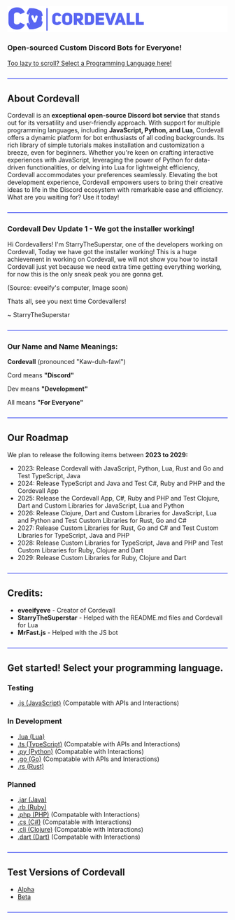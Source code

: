 <img src="./assets/md/cordevallbannerblurple.png">

### Open-sourced Custom Discord Bots for Everyone!

<a href="https://github.com/Eveeifyeve/Cordevall/tree/Main#get-started-select-your-programming-language">Too lazy to scroll? Select a Programming Language here!</a>

<img src="./assets/md/dividers.png">

## About Cordevall
Cordevall is an **exceptional open-source Discord bot service** that stands out for its versatility and user-friendly approach. With support for multiple programming languages, including **JavaScript, Python, and Lua**, Cordevall offers a dynamic platform for bot enthusiasts of all coding backgrounds. Its rich library of simple tutorials makes installation and customization a breeze, even for beginners. Whether you're keen on crafting interactive experiences with JavaScript, leveraging the power of Python for data-driven functionalities, or delving into Lua for lightweight efficiency, Cordevall accommodates your preferences seamlessly. Elevating the bot development experience, Cordevall empowers users to bring their creative ideas to life in the Discord ecosystem with remarkable ease and efficiency. What are you waiting for? Use it today!

<img src="/assets/md/dividers.png">

### Cordevall Dev Update 1 - We got the installer working!
Hi Cordevallers! I'm StarryTheSuperstar, one of the developers working on Cordevall, Today we have got the installer working! This is a huge achievement in working on Cordevall, we will not show you how to install Cordevall just yet because we need extra time getting everything working, for now this is the only sneak peak you are gonna get.


(Source: eveeify's computer, Image soon)


Thats all, see you next time Cordevallers!

~ StarryTheSuperstar

<img src="./assets/md/dividers.png">

### Our Name and Name Meanings:

**Cordevall** (pronounced "Kaw-duh-fawl")

Cord means **"Discord"**

Dev means **"Development"**

All means **"For Everyone"**

<img src="./assets/md/dividers.png">

## Our Roadmap
We plan to release the following items between **2023 to 2029:**
- 2023: Release Cordevall with JavaScript, Python, Lua, Rust and Go and Test TypeScript, Java 
- 2024: Release TypeScript and Java and Test C#, Ruby and PHP and the Cordevall App
- 2025: Release the Cordevall App, C#, Ruby and PHP and Test Clojure, Dart and Custom Libraries for JavaScript, Lua and Python
- 2026: Release Clojure, Dart and Custom Libraries for JavaScript, Lua and Python and Test Custom Libraries for Rust, Go and C#
- 2027: Release Custom Libraries for Rust, Go and C# and Test Custom Libraries for TypeScript, Java and PHP
- 2028: Release Custom Libraries for TypeScript, Java and PHP and Test Custom Libraries for Ruby, Clojure and Dart
- 2029: Release Custom Libraries for Ruby, Clojure and Dart

<img src="./assets/md/dividers.png">

## Credits:
- **eveeifyeve** - Creator of Cordevall
- **StarryTheSuperstar** - Helped with the README.md files and Cordevall for Lua
- **MrFast.js** - Helped with the JS bot

<img src="./assets/md/dividers.png">

## Get started! Select your programming language.

### Testing
- <a href="https://github.com/Eveeifyeve/Cordevall.js/tree/main#readme">.js (JavaScript)</a> (Compatable with APIs and Interactions)

### In Development
- <a href="https://github.com/Eveeifyeve/Cordevall.lua/tree/main#readme">.lua (Lua)</a>
- <a href="https://github.com/Eveeifyeve/Cordevall.ts/tree/main#readme">.ts (TypeScript)</a> (Compatable with APIs and Interactions)
- <a href="https://github.com/Eveeifyeve/Cordevall.py/tree/main#readme">.py (Python)</a> (Compatable with Interactions)
- <a href="https://github.com/Eveeifyeve/Cordevall.go/tree/main#readme">.go (Go)</a> (Compatable with APIs and Interactions)
- <a href="https://github.com/Eveeifyeve/Cordevall.rs/tree/main#readme">.rs (Rust)</a>

### Planned
- <a href="https://github.com/Eveeifyeve/Cordevall.jar/tree/main#readme">.jar (Java)</a>
- <a href="https://github.com/Eveeifyeve/Cordevall.rb/tree/main#readme">.rb (Ruby)</a>
- <a href="https://github.com/Eveeifyeve/Cordevall.php/tree/main#readme">.php (PHP)</a> (Compatable with Interactions)
- <a href="https://github.com/Eveeifyeve/Cordevall.cs/tree/main#readme">.cs (C#)</a> (Compatable with Interactions)
- <a href="https://github.com/Eveeifyeve/Cordevall.clj/tree/main#readme">.clj (Clojure)</a> (Compatable with Interactions)
- <a href="https://github.com/Eveeifyeve/Cordevall.dart/tree/main#readme">.dart (Dart)</a> (Compatable with Interactions)

<img src="./assets/md/dividers.png">

## Test Versions of Cordevall
- <a href="https://github.com/Eveeifyeve/Cordevall/tree/Alpha#readme">Alpha</a>
- <a href="https://github.com/Eveeifyeve/Cordevall/tree/Beta#readme">Beta</a>

<img src="./assets/md/dividers.png">
